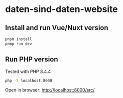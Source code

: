 # daten-sind-daten-website

## Install and run Vue/Nuxt version

```sh
pnpm install
pnmp run dev
```

## Run PHP version

Tested with PHP 8.4.4

```sh
php -S localhost:8000
```

Open in browser:
<http://localhost:8000/src/>

